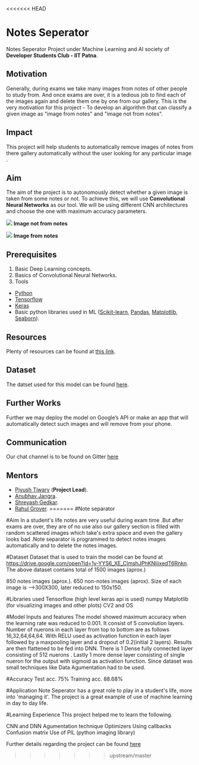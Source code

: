 <<<<<<< HEAD
# Notes Seperator
Notes Seperator Project under Machine Learning and AI society of **Developer Students Club - IIT Patna**.

## Motivation
Generally, during exams we take many images from notes of other people to study from. And once exams are over, it is a tedious job to find each of the images again and delete them one by one from our gallery.
This is the very motivation for this project - To develop an algorithm that can classify a given image as "image from notes" and "image not from notes".

## Impact
This project will help students to automatically remove images of notes from there gallery automatically without the user looking for any particular image .

## Aim
The aim of the project is to autonomously detect whether a given image is taken from some notes or not. To achieve this, we will use **Convolutional Neural Networks** as our tool.
We will be using different CNN architectures and choose the one with maximum accuracy parameters.

![](https://encrypted-tbn0.gstatic.com/images?q=tbn:ANd9GcQ4xUyot0A495vomnp-aAmH7OCrV9AFDQhcoEr2JTmVV0ASl-C7PA)    **Image not from notes**


![](https://qrfellows.files.wordpress.com/2013/11/20120621_1107271.jpg?w=225&h=300)    **Image from notes**

## Prerequisites
1. Basic Deep Learning concepts.
2. Basics of Convolutional Neural Networks.
3. Tools
* [Python](https://www.python.org/)
* [Tensorflow](https://www.tensorflow.org/)
* [Keras](https://keras.io/)
* Basic python libraries used in ML ([Scikit-learn](https://scikit-learn.org/), [Pandas](https://pandas.pydata.org/), [Matplotlib](https://matplotlib.org/), [Seaborn](https://seaborn.pydata.org/)).

## Resources
Plenty of resources can be found at [this link](https://aquarius31.github.io/ml/).

## Dataset
The datset used for this model can be found [here](https://drive.google.com/folderview?id=1aM19cJwlfLTzQnE8y6K-gdKuWfCyf0YC). 


## Further Works
Further we may deploy the model on Google’s API or make an app that will automatically detect such images and will remove from your phone.

## Communication

Our chat channel is to be found on Gitter [here](https://gitter.im/dsciitpatna/NotesSeparator?utm_source=share-link&utm_medium=link&utm_campaign=share-link)

## Mentors
* [Piyush Tiwary](https://github.com/aquarius31) (**Project Lead**).
* [Anubhav Jangra](https://github.com/love-san).
* [Shreyash Gedkar](https://github.com/shreyash8).
* [Rahul Grover](https://github.com/rahulgrover99).
=======
﻿#Note separator

#Aim
In a student's life notes are very useful during exam time .But after exams are over, they are of no use also our gallery section is filled with random scattered images which take's extra space and even the gallery looks bad .Note separator is programmed to detect notes images automatically and to delete the notes images.

#Dataset
Dataset that is used to train the model can be found at https://drive.google.com/open?id=1y-YYS6_XE_ClmshJPhKNIiixedT6Rnkn. The above dataset contains total of 1500 images (aprox.)

850 notes images (aprox.).
650 non-notes images (aprox).
Size of each image is -->300X300, later reduced to 150x150.

#Libraries used
Tensorflow (high level keras api is used)
numpy
Matplotlib (for visualizing images and other plots)
CV2 and OS

#Model Inputs and features
The model showed maximum accuracy when the learning rate was reduced to 0.001.
It consist of 5 convolution layers. Number of nuerons in each layer from top to bottom are as follows 16,32,64,64,64. With RELU used as activation function in each layer followed by a maxpooling layer and a dropout of 0.2(initial 2 layers).
Results are then flattened to be fed into DNN.
There is 1 Dense fully connected layer consisting of 512 nuerons .
Lastly 1 more dense layer consisting of single nueron for the output with sigmoid as activation function.
Since dataset was small techniques like Data Agumentation had to be used.

#Accuracy
Test acc. 75%
Training acc. 88.68%

#Application
Note Seperator has a great role to play in a student's life, more into 'managing it'. The project is a great example of use of machine learning in day to day life.

#Learning Experience
This project helped me to learn the following.

CNN and DNN
Agumentation technique
Optimizers
Using callbacks
Confusion matrix
Use of PIL (python imaging library)

Further details regarding the project can be found [here](https://staticjunkk.github.io/Note-Seperator/)
>>>>>>> upstream/master
